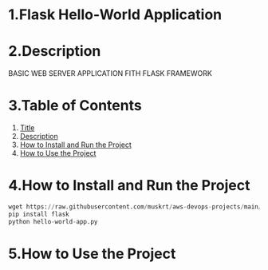  # 1.Flask Hello-World Application

 # 2.Description
 BASIC WEB SERVER APPLICATION FITH FLASK 
 FRAMEWORK

 # 3.Table of Contents
 
1. [Title](#1.Flask-Hello-World-Application)
2. [Description](#2.Description)
3. [How to Install and Run the Project](#4.How-to-Install-and-Run-the-Project)
4. [How to Use the Project](#5.How-to-Use-the-Project) 

 # 4.How to Install and Run the Project
```python
wget https://raw.githubusercontent.com/muskrt/aws-devops-projects/main/python-projects/flask-01-hello-world-app/hello-world-app.py
pip install flask
python hello-world-app.py
```

 # 5.How to Use the Project